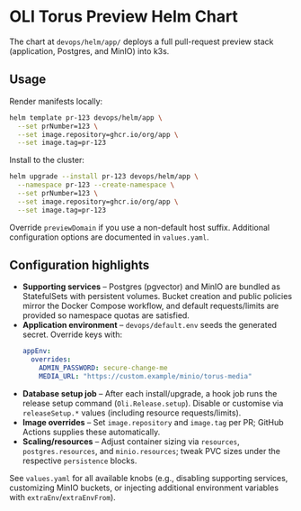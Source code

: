 # OLI Torus Preview Helm Chart

The chart at `devops/helm/app/` deploys a full pull-request preview stack (application, Postgres, and MinIO) into k3s.

## Usage

Render manifests locally:

```bash
helm template pr-123 devops/helm/app \
  --set prNumber=123 \
  --set image.repository=ghcr.io/org/app \
  --set image.tag=pr-123
```

Install to the cluster:

```bash
helm upgrade --install pr-123 devops/helm/app \
  --namespace pr-123 --create-namespace \
  --set prNumber=123 \
  --set image.repository=ghcr.io/org/app \
  --set image.tag=pr-123
```

Override `previewDomain` if you use a non-default host suffix. Additional configuration options are documented in `values.yaml`.

## Configuration highlights

- **Supporting services** – Postgres (pgvector) and MinIO are bundled as StatefulSets with persistent volumes. Bucket creation and public policies mirror the Docker Compose workflow, and default requests/limits are provided so namespace quotas are satisfied.
- **Application environment** – `devops/default.env` seeds the generated secret. Override keys with:
  ```yaml
  appEnv:
    overrides:
      ADMIN_PASSWORD: secure-change-me
      MEDIA_URL: "https://custom.example/minio/torus-media"
  ```
- **Database setup job** – After each install/upgrade, a hook job runs the release setup command (`Oli.Release.setup`). Disable or customise via `releaseSetup.*` values (including resource requests/limits).
- **Image overrides** – Set `image.repository` and `image.tag` per PR; GitHub Actions supplies these automatically.
- **Scaling/resources** – Adjust container sizing via `resources`, `postgres.resources`, and `minio.resources`; tweak PVC sizes under the respective `persistence` blocks.

See `values.yaml` for all available knobs (e.g., disabling supporting services, customizing MinIO buckets, or injecting additional environment variables with `extraEnv`/`extraEnvFrom`).
